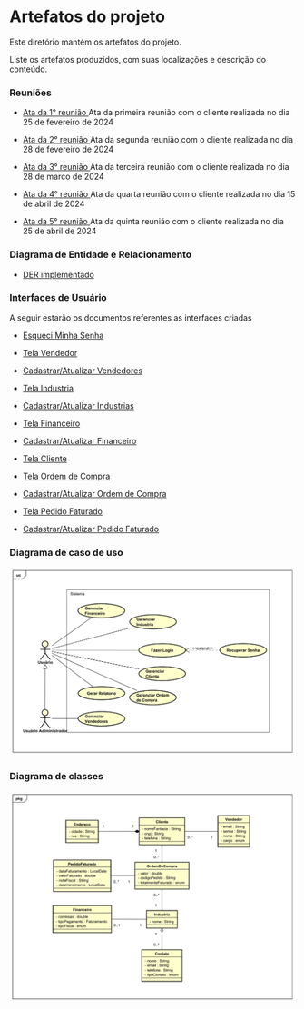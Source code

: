 # Artefatos do projeto

Este diretório mantém os artefatos do projeto.

Liste os artefatos produzidos, com suas localizações e descrição do conteúdo.

### Reuniões

- [Ata da 1° reunião ](./atas/Ata1reuniao.pdf) Ata da primeira reunião com o cliente realizada no dia 25 de fevereiro de 2024

- [Ata da 2° reunião ](./atas/Ata2reuniao.pdf) Ata da segunda reunião com o cliente realizada no dia 28 de fevereiro de 2024

- [Ata da 3° reunião ](./atas/Ata3reuniao.pdf) Ata da terceira reunião com o cliente realizada no dia 28 de marco de 2024

- [Ata da 4° reunião ](./atas/Ata4reuniao.pdf) Ata da quarta reunião com o cliente realizada no dia 15 de abril de 2024
- [Ata da 5° reunião ](./atas/Ata5reuniao.pdf) Ata da quinta reunião com o cliente realizada no dia 25 de abril de 2024

### Diagrama de Entidade e Relacionamento

- [DER implementado ](./DER/DER.pdf)

### Interfaces de Usuário

A seguir estarão os documentos referentes as interfaces criadas

- [Esqueci Minha Senha ](userInterface/InterfacedeusuarioEsqueciminhasenha.pdf)

- [Tela Vendedor ](userInterface/InterfacedeusuarioTelaVendedor.pdf)

- [Cadastrar/Atualizar Vendedores ](userInterface/InterfacedeusuarioCadastroVendedor.pdf)

- [Tela Industria ](userInterface/InterfacedeusuarioTelaIndustria.pdf)

- [Cadastrar/Atualizar Industrias ](userInterface.pdf)

- [Tela Financeiro ](userInterface/InterfacedeusuarioTelaFinanceiro.pdf)

- [Cadastrar/Atualizar Financeiro ](userInterface/InterfacedeusuarioRegistroFinanceiro.pdf)

- [Tela Cliente ](userInterface/InterfacedeusuárioTelaCliente.pdf)

- [Tela Ordem de Compra ](userInterface/ordemDeCompra/InterfaceDeUsuárioOrdensDeCompra.pdf)

- [Cadastrar/Atualizar Ordem de Compra ](userInterface/ordemDeCompra/InterfaceDeUsuárioCadastrar_EditarOrdemDeCompra.pdf)

- [Tela Pedido Faturado ](userInterface/pedidoFaturado/InterfaceDeUsuárioPedidoFaturado.pdf)

- [Cadastrar/Atualizar Pedido Faturado ](userInterface/pedidoFaturado/InterfaceDeUsuárioCadastrar_EditarPedidoFaturado.pdf)
### Diagrama de caso de uso

![Diagrama de caso de uso](UserCaseDiagram/userCaseDiagram.svg)

### Diagrama de classes

![Diagrama de classes](DiagramaDeClasses/diagramaDeClassesUML.svg)
